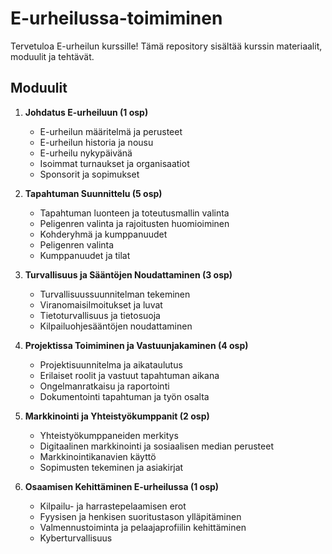 # E-urheilussa-toimiminen

Tervetuloa E-urheilun kurssille! Tämä repository sisältää kurssin materiaalit, moduulit ja tehtävät.

## Moduulit

1. **Johdatus E-urheiluun (1 osp)**
   - E-urheilun määritelmä ja perusteet
   - E-urheilun historia ja nousu
   - E-urheilu nykypäivänä
   - Isoimmat turnaukset ja organisaatiot
   - Sponsorit ja sopimukset

2. **Tapahtuman Suunnittelu (5 osp)**
   - Tapahtuman luonteen ja toteutusmallin valinta
   - Peligenren valinta ja rajoitusten huomioiminen
   - Kohderyhmä ja kumppanuudet
   - Peligenren valinta
   - Kumppanuudet ja tilat

3. **Turvallisuus ja Sääntöjen Noudattaminen (3 osp)**
   - Turvallisuussuunnitelman tekeminen
   - Viranomaisilmoitukset ja luvat
   - Tietoturvallisuus ja tietosuoja
   - Kilpailuohjesääntöjen noudattaminen

4. **Projektissa Toimiminen ja Vastuunjakaminen (4 osp)**
   - Projektisuunnitelma ja aikataulutus
   - Erilaiset roolit ja vastuut tapahtuman aikana
   - Ongelmanratkaisu ja raportointi
   - Dokumentointi tapahtuman ja työn osalta

5. **Markkinointi ja Yhteistyökumppanit (2 osp)**
   - Yhteistyökumppaneiden merkitys
   - Digitaalinen markkinointi ja sosiaalisen median perusteet
   - Markkinointikanavien käyttö
   - Sopimusten tekeminen ja asiakirjat

6. **Osaamisen Kehittäminen E-urheilussa (1 osp)**
   - Kilpailu- ja harrastepelaamisen erot
   - Fyysisen ja henkisen suoritustason ylläpitäminen
   - Valmennustoiminta ja pelaajaprofiilin kehittäminen
   - Kyberturvallisuus


